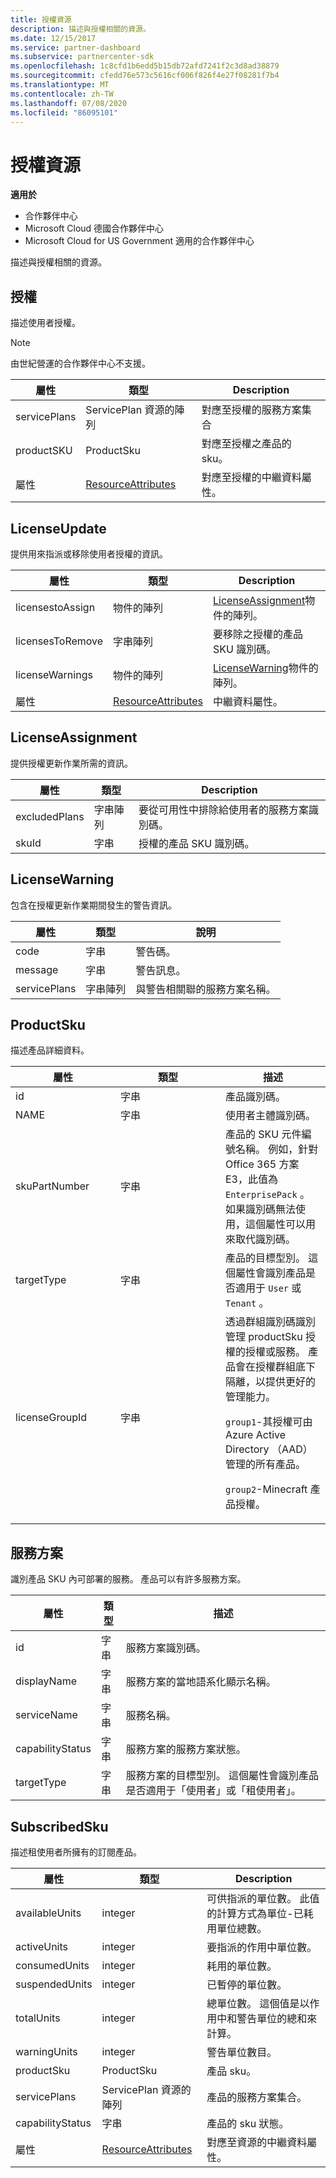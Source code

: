 ```yaml
---
title: 授權資源
description: 描述與授權相關的資源。
ms.date: 12/15/2017
ms.service: partner-dashboard
ms.subservice: partnercenter-sdk
ms.openlocfilehash: 1c8cfd1b6edd5b15db72afd7241f2c3d8ad38879
ms.sourcegitcommit: cfedd76e573c5616cf006f826f4e27f08281f7b4
ms.translationtype: MT
ms.contentlocale: zh-TW
ms.lasthandoff: 07/08/2020
ms.locfileid: "86095101"
---
```

# <a name="license-resources"></a>授權資源

**適用於**

- 合作夥伴中心
- Microsoft Cloud 德國合作夥伴中心
- Microsoft Cloud for US Government 適用的合作夥伴中心

描述與授權相關的資源。

## <a name="license"></a>授權

描述使用者授權。

>[!NOTE]
>由世紀營運的合作夥伴中心不支援。

| 屬性     | 類型                                                           | Description                                                    |
|--------------|----------------------------------------------------------------|----------------------------------------------------------------|
| servicePlans | ServicePlan 資源的陣列                                 | 對應至授權的服務方案集合 |
| productSKU   | ProductSku                                                     | 對應至授權之產品的 sku。        |
| 屬性   | [ResourceAttributes](utility-resources.md#resourceattributes) | 對應至授權的中繼資料屬性。          |

## <a name="licenseupdate"></a>LicenseUpdate

提供用來指派或移除使用者授權的資訊。

| 屬性         | 類型                                                           | Description                                               |
|------------------|----------------------------------------------------------------|-----------------------------------------------------------|
| licensestoAssign | 物件的陣列                                               | [LicenseAssignment](#licenseassignment)物件的陣列。 |
| licensesToRemove | 字串陣列                                               | 要移除之授權的產品 SKU 識別碼。    |
| licenseWarnings  | 物件的陣列                                               | [LicenseWarning](#licensewarning)物件的陣列。       |
| 屬性       | [ResourceAttributes](utility-resources.md#resourceattributes) | 中繼資料屬性。                                  |

## <a name="licenseassignment"></a>LicenseAssignment

提供授權更新作業所需的資訊。

| 屬性      | 類型             | Description                                                                |
|---------------|------------------|----------------------------------------------------------------------------|
| excludedPlans | 字串陣列 | 要從可用性中排除給使用者的服務方案識別碼。 |
| skuId         | 字串           | 授權的產品 SKU 識別碼。                                |

## <a name="licensewarning"></a>LicenseWarning

包含在授權更新作業期間發生的警告資訊。

| 屬性     | 類型             | 說明                                         |
|--------------|------------------|-----------------------------------------------------|
| code         | 字串           | 警告碼。                                   |
| message      | 字串           | 警告訊息。                                |
| servicePlans | 字串陣列 | 與警告相關聯的服務方案名稱。 |

## <a name="productsku"></a>ProductSku

描述產品詳細資料。

<table>
<colgroup>
<col style="width: 33%" />
<col style="width: 33%" />
<col style="width: 33%" />
</colgroup>
<thead>
<tr class="header">
<th>屬性</th>
<th>類型</th>
<th>描述</th>
</tr>
</thead>
<tbody>
<tr class="odd">
<td>id</td>
<td>字串</td>
<td>產品識別碼。</td>
</tr>
<tr class="even">
<td>NAME</td>
<td>字串</td>
<td>使用者主體識別碼。</td>
</tr>
<tr class="odd">
<td>skuPartNumber</td>
<td>字串</td>
<td>產品的 SKU 元件編號名稱。 例如，針對 Office 365 方案 E3，此值為 <code>EnterprisePack</code> 。 如果識別碼無法使用，這個屬性可以用來取代識別碼。</td>
</tr>
<tr class="even">
<td>targetType</td>
<td>字串</td>
<td>產品的目標型別。 這個屬性會識別產品是否適用于 <code>User</code> 或 <code>Tenant</code> 。</td>
</tr>
<tr class="odd">
<td>licenseGroupId</td>
<td>字串</td>
<td>透過群組識別碼識別管理 productSku 授權的授權或服務。 產品會在授權群組底下隔離，以提供更好的管理能力。
<p><code>group1</code>-其授權可由 Azure Active Directory （AAD）管理的所有產品。</p>
<p><code>group2</code>-Minecraft 產品授權。</p></td>
</tr>
</tbody>
</table>

## <a name="serviceplan"></a>服務方案

識別產品 SKU 內可部署的服務。 產品可以有許多服務方案。

| 屬性         | 類型   | 描述                                                                                                       |
|------------------|--------|-------------------------------------------------------------------------------------------------------------------|
| id               | 字串 | 服務方案識別碼。                                                                                      |
| displayName      | 字串 | 服務方案的當地語系化顯示名稱。                                                                  |
| serviceName      | 字串 | 服務名稱。                                                                                                 |
| capabilityStatus | 字串 | 服務方案的服務方案狀態。                                                                      |
| targetType       | 字串 | 服務方案的目標型別。 這個屬性會識別產品是否適用于「使用者」或「租使用者」。 |

## <a name="subscribedsku"></a>SubscribedSku

描述租使用者所擁有的訂閱產品。

| 屬性         | 類型                                                           | Description                                                                                       |
|------------------|----------------------------------------------------------------|---------------------------------------------------------------------------------------------------|
| availableUnits   | integer                                                        | 可供指派的單位數。 此值的計算方式為單位-已耗用單位總數。 |
| activeUnits      | integer                                                        | 要指派的作用中單位數。                                                        |
| consumedUnits    | integer                                                        | 耗用的單位數。                                                                     |
| suspendedUnits   | integer                                                        | 已暫停的單位數。                                                                    |
| totalUnits       | integer                                                        | 總單位數。 這個值是以作用中和警告單位的總和來計算。         |
| warningUnits     | integer                                                        | 警告單位數目。                                                                      |
| productSku       | ProductSku                                                     | 產品 sku。                                                                                  |
| servicePlans     | ServicePlan 資源的陣列                                 | 產品的服務方案集合。                                                     |
| capabilityStatus | 字串                                                         | 產品的 sku 狀態。                                                                      |
| 屬性       | [ResourceAttributes](utility-resources.md#resourceattributes) | 對應至資源的中繼資料屬性。                                            |
